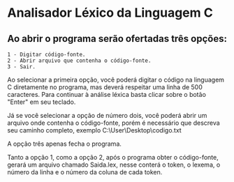 Analisador Léxico da Linguagem C
========

Ao abrir o programa serão ofertadas três opções:
-----------
```
1 - Digitar código-fonte.
2 - Abrir arquivo que contenha o código-fonte.
3 - Sair.
```

Ao selecionar a primeira opção, você poderá digitar o código na linguagem C diretamente no programa, mas deverá respeitar uma linha de 500 caracteres. Para continuar à análise léxica basta clicar sobre o botão "Enter" em seu teclado.

Já se você selecionar a opção de número dois, você poderá abrir um arquivo onde contenha o código-fonte, porém é necessário que descreva seu caminho completo, exemplo C:\User\Desktop\codigo.txt

A opção três apenas fecha o programa.

Tanto a opção 1, como a opção 2, após o programa obter o código-fonte, gerará um arquivo chamado Saida.lex, nesse conterá o token, o lexema, o número da linha e o número da coluna de cada token.